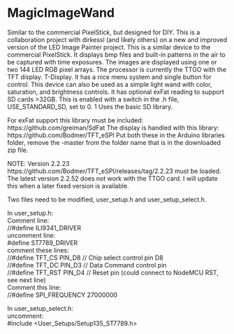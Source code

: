 # MagicImageWand
Similar to the commercial PixelStick, but designed for DIY.
This is a collaboration project with dirkessl (and likely others) on a new and improved version of the LED Image Painter project.
This is a similar device to the commercial PixelStick. It displays bmp files and built-in patterns in the air to be captured with time exposures.
The images are displayed using one or two 144 LED RGB pixel arrays.
The processor is currently the TTGO with the TFT display. T-Display.
It has a nice menu system and single button for control.
This device can also be used as a simple light wand with color, saturation, and brightness controls.
It has optional exFat reading to support SD cards >32GB. This is enabled with a switch in the .h file, USE_STANDARD_SD, set to 0. 1 Uses the basic SD library.
<p>For exFat support this library must be included: https://github.com/greiman/SdFat
The display is handled with this library: https://github.com/Bodmer/TFT_eSPI
Put both these in the Arduino libraries folder, remove the -master from the folder name that is in the downloaded zip file.
<p>NOTE: Version 2.2.23 https://github.com/Bodmer/TFT_eSPI/releases/tag/2.2.23 must be loaded. The latest version 2.2.52 does not work with the TTGO card. I will update this when a later fixed version is available.
<p>Two files need to be modified, user_setup.h and user_setup_select.h.

<p>In user_setup.h:
<br>Comment line:
<br>//#define ILI9341_DRIVER
<br>uncomment line:
<br>#define ST7789_DRIVER  
<br>comment these lines:
<br>//#define TFT_CS   PIN_D8  // Chip select control pin D8
<br>//#define TFT_DC   PIN_D3  // Data Command control pin
<br>//#define TFT_RST  PIN_D4  // Reset pin (could connect to NodeMCU RST, see next line)
<br>Comment this line:
<br>//#define SPI_FREQUENCY  27000000
<p>In user_setup_select.h:
<br>uncomment:
<br>#include &ltUser_Setups/Setup135_ST7789.h&gt
